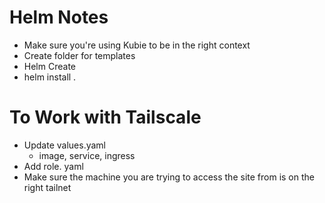# Helm Notes

- Make sure you're using Kubie to be in the right context
- Create folder for templates
- Helm Create
- helm install <name> .


# To Work with Tailscale
- Update values.yaml
    - image, service, ingress
- Add role. yaml
- Make sure the machine you are trying to access the site from is on the right tailnet